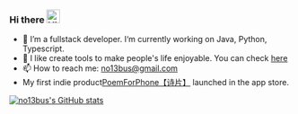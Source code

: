 ### Hi there <img src='https://qpluspicture.oss-cn-beijing.aliyuncs.com/6LjjQA/Hi.gif' alt='Hi' width="24"/>


- 🔭 I’m a fullstack developer. I‘m currently working on Java, Python, Typescript. 
- 🔨 I like create tools to make people's life enjoyable. You can check [here](https://bento.me/danieljia)
- 📫 How to reach me: no13bus@gmail.com
- My first indie product[PoemForPhone【诗片】](https://apps.apple.com/us/app/id1672208469) launched in the app store. 



[![no13bus's GitHub stats](https://github-readme-stats-dcrt.vercel.app/api?username=no13bus)](https://github.com/no13bus/github-readme-stats)
